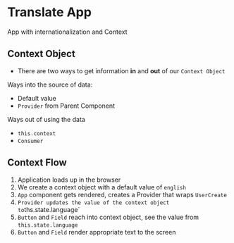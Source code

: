 # Translate App

App with internationalization and Context

## Context Object

- There are two ways to get information **in** and **out** of our `Context Object`

Ways into the source of data:

- Default value
- `Provider` from Parent Component

Ways out of using the data

- `this.context`
- `Consumer`

## Context Flow

1. Application loads up in the browser
2. We create a context object with a default value of `english`
3. `App` component gets rendered, creates a Provider that wraps `UserCreate`
4. `Provider updates the value of the context object to`ths.state.language`
5. `Button` and `Field` reach into context object, see the value from `this.state.language`
6. `Button` and `Field` render appropriate text to the screen
